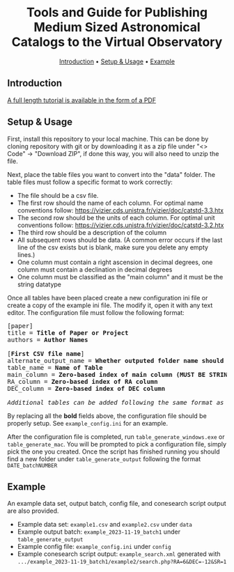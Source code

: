 <h1 align="center">
  <br>
  <br>
  Tools and Guide for Publishing Medium Sized Astronomical Catalogs to the Virtual Observatory
  <br>
</h1>

<p align="center">
  <a href="#introduction">Introduction</a> •
  <a href="#setup--usage">Setup & Usage</a> •
  <a href="#example">Example</a>
</p>

## Introduction

[A full length tutorial is available in the form of a PDF](https://github.com/farahconor/table_generate/blob/main/Tools%20and%20Guide%20for%20Publishing%20Medium%20Sized%20Astronomical%20Catalogs%20to%20the%20Virtual%20Observatory%202023%2012%2004%20.pdf)

## Setup & Usage

First, install this repository to your local machine. This can be done by cloning repository with git or by downloading it as a zip file under "<> Code" -> "Download ZIP", if done this way, you will also need to unzip the file.

Next, place the table files you want to convert into the "data" folder. The table files must follow a specific format to work correctly:
- The file should be a csv file.
- The first row should the name of each column. For optimal name conventions follow: https://vizier.cds.unistra.fr/vizier/doc/catstd-3.3.htx
- The second row should be the units of each column. For optimal unit conventions follow: https://vizier.cds.unistra.fr/vizier/doc/catstd-3.2.htx
- The third row should be a description of the column
- All subsequent rows should be data. (A common error occurs if the last line of the csv exists but is blank, make sure you delete any empty lines.)
- One column must contain a right ascension in decimal degrees, one column must contain a declination in decimal degrees
- One column must be classified as the "main column" and it must be the string datatype

Once all tables have been placed create a new configuration ini file or create a copy of the example ini file. The modify it, open it with any text editor. The configuration file must follow the following format:

<pre>
[paper]
title = <b>Title of Paper or Project</b>
authors = <b>Author Names</b>

[<b>First CSV file name</b>]
alternate_output_name = <b>Whether outputed folder name should share csv name, either put False or desired name</b>
table_name = <b>Name of Table</b>
main_column = <b>Zero-based index of main column (MUST BE STRING DATATYPE)</b>
RA_column = <b>Zero-based index of RA column</b>
DEC_column = <b>Zero-based index of DEC column</b>

<i>Additional tables can be added following the same format as the first</i>
</pre>

By replacing all the **bold** fields above, the configuration file should be properly setup. See ```example_config.ini``` for an example.

After the configuration file is completed, run ```table_generate_windows.exe``` or ```table_generate_mac```. You will be prompted to pick a configuration file, simply pick the one you created. Once the script has finished running you should find a new folder under ```table_generate_output``` following the format ```DATE_batchNUMBER```

## Example

An example data set, output batch, config file, and conesearch script output are also provided.
- Example data set: ```example1.csv``` and ```example2.csv``` under ```data```
- Example output batch: ```example_2023-11-19_batch1``` under ```table_generate_output```
- Example config file: ```example_config.ini``` under ```config```
- Example conesearch script output: ```example_search.xml``` generated with ```.../example_2023-11-19_batch1/example2/search.php?RA=6&DEC=-12&SR=1```
